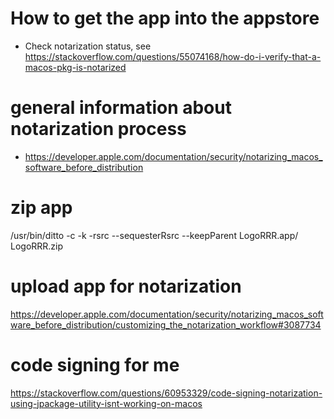# How to get the app into the appstore

- Check notarization status, see https://stackoverflow.com/questions/55074168/how-do-i-verify-that-a-macos-pkg-is-notarized

# general information about notarization process
- https://developer.apple.com/documentation/security/notarizing_macos_software_before_distribution

# zip app
/usr/bin/ditto -c -k -rsrc --sequesterRsrc --keepParent LogoRRR.app/ LogoRRR.zip

# upload app for notarization

https://developer.apple.com/documentation/security/notarizing_macos_software_before_distribution/customizing_the_notarization_workflow#3087734
 
# code signing for me 

https://stackoverflow.com/questions/60953329/code-signing-notarization-using-jpackage-utility-isnt-working-on-macos